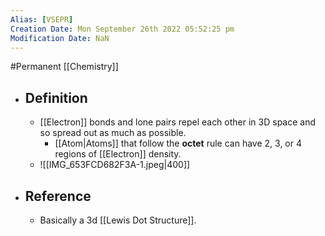 ```yaml
---
Alias: [VSEPR]
Creation Date: Mon September 26th 2022 05:52:25 pm 
Modification Date: NaN
---
```

#Permanent [[Chemistry]]

- ## Definition
	- [[Electron]] bonds and lone pairs repel each other in 3D space and so spread out as much as possible.
		- [[Atom|Atoms]] that follow the **octet** rule can have 2, 3, or 4 regions of [[Electron]] density.
	- ![[IMG_653FCD682F3A-1.jpeg|400]]
- ## Reference
	- Basically a 3d [[Lewis Dot Structure]].